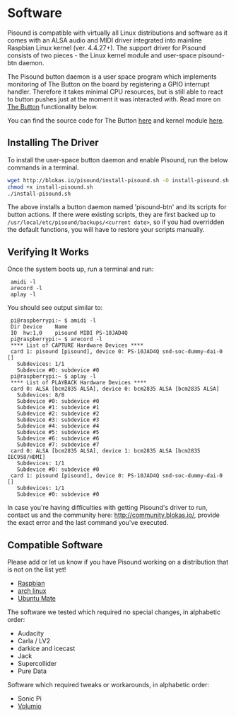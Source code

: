 # Software

Pisound is compatible with virtually all Linux distributions and software as it comes with an ALSA audio and MIDI driver integrated into mainline Raspbian Linux kernel (ver. 4.4.27+). The support driver for Pisound consists of two pieces - the Linux kernel module and user-space pisound-btn daemon.

The Pisound button daemon is a user space program which implements monitoring of The Button on the board by registering a GPIO interrupt handler. Therefore it takes minimal CPU resources, but is still able to react to button pushes just at the moment it was interacted with. Read more on [The Button](the-button) functionality below.

You can find the source code for The Button [here](https://github.com/BlokasLabs/pisound/) and kernel module [here](https://github.com/raspberrypi/linux/blob/rpi-4.9.y/sound/soc/bcm/pisound.c).

## Installing The Driver

To install the user-space button daemon and enable Pisound, run the below commands in a terminal.

```bash
wget http://blokas.io/pisound/install-pisound.sh -O install-pisound.sh
chmod +x install-pisound.sh
./install-pisound.sh
```

The above installs a button daemon named 'pisound-btn' and its scripts for button actions. If there were existing scripts, they are first backed up to `/usr/local/etc/pisound/backups/<current date>`, so if you had overridden the default functions, you will have to restore your scripts manually.

## Verifying It Works

Once the system boots up, run a terminal and run:
```
 amidi -l
 arecord -l
 aplay -l
```
You should see output similar to:
```
 pi@raspberrypi:~ $ amidi -l
 Dir Device    Name
 IO  hw:1,0    pisound MIDI PS-10JAD4Q
 pi@raspberrypi:~ $ arecord -l
 **** List of CAPTURE Hardware Devices ****
 card 1: pisound [pisound], device 0: PS-10JAD4Q snd-soc-dummy-dai-0 []
   Subdevices: 1/1
   Subdevice #0: subdevice #0
 pi@raspberrypi:~ $ aplay -l
 **** List of PLAYBACK Hardware Devices ****
 card 0: ALSA [bcm2835 ALSA], device 0: bcm2835 ALSA [bcm2835 ALSA]
   Subdevices: 8/8
   Subdevice #0: subdevice #0
   Subdevice #1: subdevice #1
   Subdevice #2: subdevice #2
   Subdevice #3: subdevice #3
   Subdevice #4: subdevice #4
   Subdevice #5: subdevice #5
   Subdevice #6: subdevice #6
   Subdevice #7: subdevice #7
 card 0: ALSA [bcm2835 ALSA], device 1: bcm2835 ALSA [bcm2835 IEC958/HDMI]
   Subdevices: 1/1
   Subdevice #0: subdevice #0
 card 1: pisound [pisound], device 0: PS-10JAD4Q snd-soc-dummy-dai-0 []
   Subdevices: 1/1
   Subdevice #0: subdevice #0
```

In case you're having difficulties with getting Pisound's driver to run, contact us and the community here: http://community.blokas.io/, provide the exact error and the last command you've executed.

## Compatible Software

Please add or let us know if you have Pisound working on a distribution that is not on the list yet!

* [Raspbian](https://www.raspbian.org/)
* [arch linux](https://www.archlinux.org/)
* [Ubuntu Mate](https://ubuntu-mate.org/raspberry-pi/)

The software we tested which required no special changes, in alphabetic order:

* Audacity
* Carla / LV2
* darkice and icecast
* Jack
* Supercollider
* Pure Data

Software which required tweaks or workarounds, in alphabetic order:

* Sonic Pi
* [Volumio](http://community.blokas.io/t/setting-up-volumio/81)